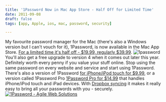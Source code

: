 ```yaml
---
title: '1Password Now in Mac App Store - Half Off for Limited Time'
date: 2011-09-08
draft: false
tags: [app, Apple, ios, mac, password, security]

---
```


My favourite password manager for the Mac (there's also a Windows version but I can't vouch for it), 1Password, is now available in the Mac App Store. [For a limited time it's half off - $19.99, regularly $39.99](http://click.linksynergy.com/fs-bin/stat?id=6PFrOqNV4B8&offerid=146261&type=3&subid=0&tmpid=1826&RD_PARM1=http%253A%252F%252Fitunes.apple.com%252Fca%252Fapp%252F1password%252Fid443987910%253Fmt%253D12%2526uo%253D4%2526partnerId%253D30). ![](https://chrisenns.com/wp-content/uploads/2011/09/1password.png "1password") You'll also get a free upgrade to version 4 when it comes out later this year. Definitely worth every penny if you value your stuff online. Stop using the same password on every website and service and start using 1Password. There's also a version of 1Password [for iPhone/iPod touch for $9.99](http://click.linksynergy.com/fs-bin/stat?id=6PFrOqNV4B8&offerid=146261&type=3&subid=0&tmpid=1826&RD_PARM1=http%253A%252F%252Fitunes.apple.com%252Fca%252Fapp%252F1password-for-iphone%252Fid285897618%253Fmt%253D8%2526uo%253D4%2526partnerId%253D30), or a version called 1Password Pro [1Password Pro for $14.99](http://click.linksynergy.com/fs-bin/stat?id=6PFrOqNV4B8&offerid=146261&type=3&subid=0&tmpid=1826&RD_PARM1=http%253A%252F%252Fitunes.apple.com%252Fca%252Fapp%252F1password-pro%252Fid319898689%253Fmt%253D8%2526uo%253D4%2526partnerId%253D30) that handles iPhone/iPod touch and iPad devices. With [Dropbox syncing](http://db.tt/czHe7sK) it makes it really easy to bring all your passwords with you - securely. [![1Password - Agile Web Solutions](http://ax.phobos.apple.com.edgesuite.net/images/web/linkmaker/badge_macappstore-lrg.gif)](http://click.linksynergy.com/fs-bin/stat?id=6PFrOqNV4B8&offerid=146261&type=3&subid=0&tmpid=1826&RD_PARM1=http%253A%252F%252Fitunes.apple.com%252Fca%252Fapp%252F1password%252Fid443987910%253Fmt%253D12%2526uo%253D4%2526partnerId%253D30)